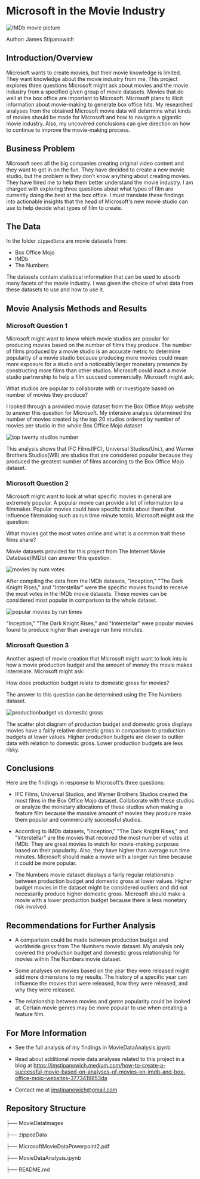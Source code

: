 # Microsoft in the Movie Industry

![IMDb movie picture](MovieDataImages/TVlanding.png)

Author: James Stipanowich

## Introduction/Overview

Microsoft wants to create movies, but their movie knowledge is limited. They want knowledge about the movie industry from me. This project explores three questions Microsoft might ask about movies and the movie industry from a specified given group of movie datasets. Movies that do well at the box office are important to Microsoft. Microsoft plans to illicit information about movie-making to generate box office hits. My researched analyses from the obtained Microsoft movie data will determine what kinds of movies should be made for Microsoft and how to navigate a gigantic movie industry. Also, my uncovered conclusions can give direction on how to continue to improve the movie-making process.

## Business Problem

Microsoft sees all the big companies creating original video content and they want to get in on the fun. They have decided to create a new movie studio, but the problem is they don’t know anything about creating movies. They have hired me to help them better understand the movie industry. I am charged with exploring three questions about what types of film are currently doing the best at the box office. I must translate these findings into actionable insights that the head of Microsoft's new movie studio can use to help decide what types of film to create.

## The Data

In the folder `zippedData` are movie datasets from:

* Box Office Mojo
* IMDb
* The Numbers

The datasets contain statistical information that can be used to absorb many facets of the movie industry. I was given the choice of what data from these datasets to use and how to use it.

## Movie Analysis Methods and Results

### Microsoft Question 1
 
Microsoft might want to know which movie studios are popular for producing movies based on the number of films they produce. The number of films produced by a movie studio is an accurate metric to determine popularity of a movie studio because producing more movies could mean more exposure for a studio and a noticeably larger monetary presence by constructing more films than other studios. Microsoft could inact a movie studio partnership to help a film succeed commercially. Microsoft might ask: 

What studios are popular to collaborate with or investigate based on number of movies they produce?

I looked through a provided movie dataset from the Box Office Mojo website to answer this question for Microsoft. My intensive analysis determined the number of movies created by the top 20 studios ordered by number of movies per studio in the whole Box Office Mojo dataset 

![top twenty studios number](MovieDataImages/moviestudios2.png)

This analysis shows that IFC Films(IFC), Universal Studios(Uni.), and Warner Brothers Studios(WB) are studios that are considered popular because they produced the greatest number of films according to the Box Office Mojo dataset.

### Microsoft Question 2

Microsoft might want to look at what specific movies in general are extremely popular. A popular movie can provide a lot of information to a filmmaker. Popular movies could have specific traits about them that influence filmmaking such as run time minute totals. Microsoft might ask the question:

What movies got the most votes online and what is a common trait these films share?

Movie datasets provided for this project from The Internet Movie Database(IMDb) can answer this question.

![movies by num votes](MovieDataImages/pinkgraph.png)

After compiling the data from the IMDb datasets, "Inception," "The Dark Knight Rises," and "Interstellar" were the specific movies found to receive the most votes in the IMDb movie datasets.  These movies can be considered most popular in comparison to the whole dataset.

![popular movies by run times](MovieDataImages/poprunmoviesedited.png)

"Inception," "The Dark Knight Rises," and "Interstellar" were popular movies found to produce higher than average run time minutes.

### Microsoft Question 3

Another aspect of movie creation that Microsoft might want to look into is how a movie production budget and the amount of money the movie makes interrelate. Microsoft might ask:

How does production budget relate to domestic gross for movies?

The answer to this question can be determined using the The Numbers dataset. 

![productionbudget vs domestic gross](MovieDataImages/pbdgmovies2.png)

The scatter plot diagram of production budget and domestic gross displays movies have a fairly relative domestic gross in comparison to production budgets at lower values. Higher production budgets are closer to outlier data with relation to domestic gross. Lower production budgets are less risky.

## Conclusions

Here are the findings in response to Microsoft's three questions:

- IFC Films, Universal Studios, and Warner Brothers Studios created the most films in the Box Office Mojo dataset. Collaborate with these studios or analyze the monetary allocations of these studios when making a feature film because the massive amount of movies they produce make them popular and commercially successful studios.

- According to IMDb datasets, "Inception," "The Dark Knight Rises," and "Interstellar" are the movies that received the most number of votes at IMDb.  They are great movies to watch for movie-making purposes based on their popularity. Also, they have higher than average run time minutes. Microsoft should make a movie with a longer run time because it could be more popular.

- The Numbers movie dataset displays a fairly regular relationship between production budget and domestic gross at lower values. Higher budget movies in the dataset might be considered outliers and did not necessarily produce higher domestic gross. Microsoft should make a movie with a lower production budget because there is less monetary risk involved.

## Recommendations for Further Analysis

- A comparison could be made between production budget and worldwide gross from The Numbers movie dataset.  My analysis only covered the production budget and domestic gross relationship for movies within The Numbers movie dataset. 

- Some analyses on movies based on the year they were released might add more dimensions to my results. The history of a specific year can influence the movies that were released, how they were released, and why they were released.

- The relationship between movies and genre popularity could be looked at. Certain movie genres may be more popular to use when creating a feature film.

## For More Information

- See the full analysis of my findings in MovieDataAnalysis.ipynb

- Read about additional movie data analyses related to this project in a blog at https://jmstipanowich.medium.com/how-to-create-a-successful-movie-based-on-analyses-of-movies-on-imdb-and-box-office-mojo-websites-3773419853da

- Contact me at jmstipanowich@gmail.com

## Repository Structure

├── MovieDataImages

├── zippedData

├── MicrosoftMovieDataPowerpoint2.pdf

├── MovieDataAnalysis.ipynb

├── README.md